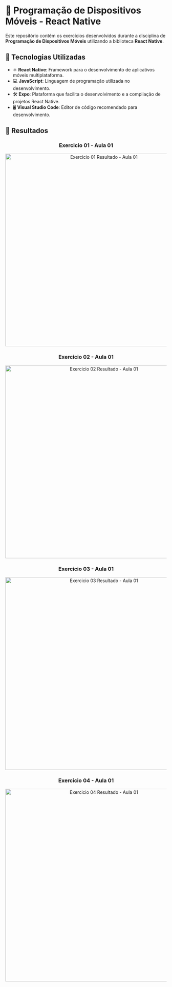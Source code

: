# 📱 Programação de Dispositivos Móveis - React Native

Este repositório contém os exercícios desenvolvidos durante a disciplina de **Programação de Dispositivos Móveis** utilizando a biblioteca **React Native**.

## 🚀 Tecnologias Utilizadas

- ⚛️ **React Native**: Framework para o desenvolvimento de aplicativos móveis multiplataforma.
- 💻 **JavaScript**: Linguagem de programação utilizada no desenvolvimento.
- 🛠️ **Expo**: Plataforma que facilita o desenvolvimento e a compilação de projetos React Native.
- 🖥️ **Visual Studio Code**: Editor de código recomendado para desenvolvimento.

## 🎉 Resultados

<div align="center">

### Exercicio 01 - Aula 01
<img src="resultados/aula01exercicio01.jpeg" alt="Exercicio 01 Resultado - Aula 01" width="600">

### Exercicio 02 - Aula 01
<img src="resultados/aula01exercicio02.jpeg" alt="Exercicio 02 Resultado - Aula 01" width="600">

### Exercicio 03 - Aula 01
<img src="resultados/aula01exercicio03.jpeg" alt="Exercicio 03 Resultado - Aula 01" width="600">

### Exercicio 04 - Aula 01
<img src="resultados/aula01exercicio04.jpeg" alt="Exercicio 04 Resultado - Aula 01" width="600">

</div>
